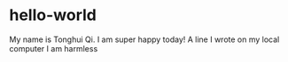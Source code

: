 # hello-world
My name is Tonghui Qi. I am super happy today!
A line I wrote on my local computer
I am harmless